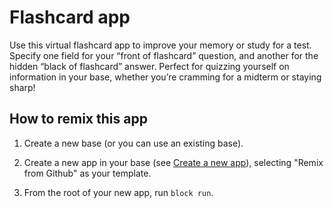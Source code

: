 # Flashcard app

Use this virtual flashcard app to improve your memory or study for a test. Specify one field for your “front of
flashcard” question, and another for the hidden “black of flashcard” answer. Perfect for quizzing yourself on information
in your base, whether you’re cramming for a midterm or staying sharp!

## How to remix this app

1. Create a new base (or you can use an existing base).

2. Create a new app in your base (see [Create a new app](https://airtable.com/developers/blocks/guides/hello-world-tutorial#create-a-new-app)),
   selecting "Remix from Github" as your template.

3. From the root of your new app, run `block run`.
